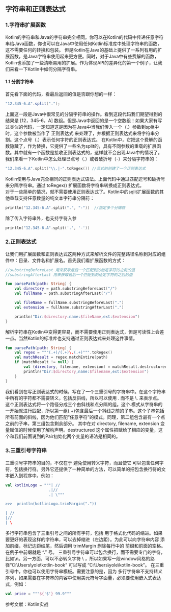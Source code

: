 ## 字符串和正则表达式

### 1.字符串扩展函数
Kotlin的字符串和Java的字符串完全相同。你可以在Kotlin的代码中传递任意字符串给Java函数，你也可以在Java中使用任何Kotlin标准库中处理字符串的函数，这不需要任何的转换和包装。
但是Kotlin在Java的基础上提供了一系列有用的扩展函数，是Java字符串使用起来更方便。同时，对于Java中有些费解的函数，Kotlin也添加了一些清晰易用的扩展。作为体现API的差异化的第一个例子，让我们来看一下Kotlin中如何分隔字符串。
#### 1.1 分割字符串
首先看下面的代码，看最后返回的值是否跟你想的一样：
```java
"12.345-6.A".split(".");
```
上面这一段是Java中很常见的分隔字符串的操作。看到这段代码我们期望得到的结果是 [12，345-6，A] 数组。但是Java中返回的是一个空数组！如果大家有写过类似的代码，一定知道这是因为在Java中当我们传入一个（.）参数到split中时，这个参数被当作了 正则表达式 来处理了，并根据正则表达式来将字符串分割。这个点号（.）表示任何字符的正则表达式。
在Kotlin中，它把这个费解的函数隐藏了，作为替换，它提供了一些名为split的，具有不同参数的重载的扩展函数。其中就有一个函数是接收正则表达式的，这样就不会出现Java中的情况了。
我们来看一下Kotlin中怎么处理已点号（.）或者破折号（-）来分隔字符串的：

```kotlin
"12.345-6.A".split("\\.|-".toRegex()) //显式的创建了一个正则表达式
```
Kotlin使用与Java完全相同的正则表达式语法。上面代码中通过匹配逗号和破折号来分隔字符串。通过 toRegex() 扩展函数将字符串转换成正则表达式。  
对于一些简单的情况，就不需要使用正则表达式了。Kotlin中的sqlit扩展函数的其他重载支持任意数量的纯文本字符串分隔符：
```kotlin
println("12.345-6.A".split(".", "-"))  //指定多个分隔符
```
除了传入字符串外，也支持字符入参
```kotlin
println("12.345-6.A".split('.', '-'))
```
### 2.正则表达式
让我们用扩展函数和正则表达式这两种方式来解析文件的完整路径名称到对应的组件中：目录、文件名和扩展名。首先我们看扩展函数的方式：
```kotlin
//substringBeforeLast 用来获取最后一个匹配到的给定字符的之前的值
//substringAfterLast 用来获取最后一个匹配到的给定字符的之后的值

fun parsePath(path: String) {
    val directory = path.substringBeforeLast("/")
    val fullName = path.substringAfterLast("/")

    val fileName = fullName.substringBeforeLast(".")
    val extension = fullName.substringAfterLast(".")

    println("Dir:$directory.name:$fileName,ext:$extension")
}
```
解析字符串在Kotlin中变得更容易，而不需要使用正则表达式，但是可读性上会差一点。当然Kotlin的标准库也支持通过正则表达式来处理这件事情。

```kotlin
fun parsePath(path: String) {
    val regex = """(.+)/(.+)\.(.+)""".toRegex()
    val matchResult = regex.matchEntire(path)
    if (matchResult != null) {
        val (directory, filename, extension) = matchResult.destructured
        println("Dir:$directory,name:$filename,ext:$extension")
    }
}
```
我们看到在写正则表达式的时候，写在了一个三重引号的字符串中。在这个字符串中所有的字符都不需要转义，包括反斜线，所以可以使用 \. 而不是 \\. 来表示点。
这个正则表达式将一个路径分成三个由斜线和点分隔的组。这个.模式从字符串的一开始就进行匹配，所以第一组(.+)包含最后一个斜线之前的子串。这个子串包括所有前面的斜线，因为他们匹配“任意字符”的模式。同理，第二组包含最有一个点之前的子串，第三组包含剩余部分。
其中在对 directory, filename, extension 变量赋值的时候使用了解构声明。destructured 这个属性把赋给了相应的变量，这个和我们前面说到的Pair初始化两个变量的语法是相同的。

### 3.三重引号字符串
三重引号字符串的目的，不仅在于 避免使用转义字符，而且使它 可以包含任何字符，包括换行符。另外它还提供了一种简单的方法，可以简单的把包含换行符的文本嵌入到程序中。例如：
```kotlin
val kotlinLogo = """| //
                   .|//
                   .| \"""

>>>  println(kotlinLogo.trimMargin("."))

| //
|//
| \
```
多行字符串包含了三重引号之间的所有字符，包括 用于格式化代码的缩进。如果要更好的表现这样的字符串，可以去掉缩进（左边距）。为此可以向字符串内容 添加前缀，标记边距结尾，然后调用 trimMargin 删除每行中的 前缀和前面的空格。在例子中前缀就是 “.” 号。
三重引号字符串可以包含换行，而不需要专门的字符，比如\n。另一方面，可以不必转义字符 \ ，所以如果写一段window风格的路径“C:\Users\yole\kotlin-book” 可以写成 “C:\Users\yole\kotlin-book”。
在三重引号中，你也可以使用字符串模板。需要注意的是，因为 多行字符串不支持转义序列，如果需要在字符串的内容中使用美元符号字面量，必须要使用嵌入式表达式，例如：
```kotlin
val price = """${'$'} 99.9"""
```

参考文献：Kotlin实战

